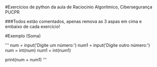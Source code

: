 #Exercícios de python da aula de Raciocinio Algoritmico, Cibersegurança PUCPR

###Todos estão comentados, apenas remova as 3 aspas em cima e embaixo de cada exercício!

#Exemplo (Soma)

'''
num = input('Digite um número:')
num1 = input('Digite outro número:')
num = int(num)
num1 = int(num1)

print(num + num1)
'''
